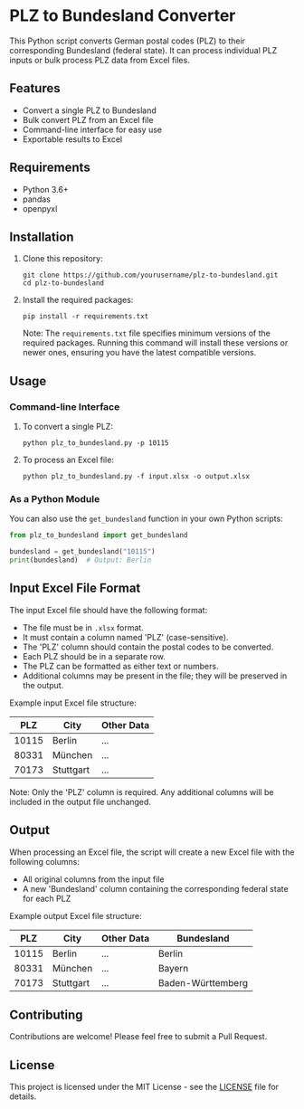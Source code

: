 # PLZ to Bundesland Converter

This Python script converts German postal codes (PLZ) to their corresponding Bundesland (federal state). It can process individual PLZ inputs or bulk process PLZ data from Excel files.

## Features

- Convert a single PLZ to Bundesland
- Bulk convert PLZ from an Excel file
- Command-line interface for easy use
- Exportable results to Excel

## Requirements

- Python 3.6+
- pandas
- openpyxl

## Installation

1. Clone this repository:
   ```
   git clone https://github.com/yourusername/plz-to-bundesland.git
   cd plz-to-bundesland
   ```

2. Install the required packages:
   ```
   pip install -r requirements.txt
   ```

   Note: The `requirements.txt` file specifies minimum versions of the required packages. Running this command will install these versions or newer ones, ensuring you have the latest compatible versions.

## Usage

### Command-line Interface

1. To convert a single PLZ:
   ```
   python plz_to_bundesland.py -p 10115
   ```

2. To process an Excel file:
   ```
   python plz_to_bundesland.py -f input.xlsx -o output.xlsx
   ```

### As a Python Module

You can also use the `get_bundesland` function in your own Python scripts:

```python
from plz_to_bundesland import get_bundesland

bundesland = get_bundesland("10115")
print(bundesland)  # Output: Berlin
```

## Input Excel File Format

The input Excel file should have the following format:

- The file must be in `.xlsx` format.
- It must contain a column named 'PLZ' (case-sensitive).
- The 'PLZ' column should contain the postal codes to be converted.
- Each PLZ should be in a separate row.
- The PLZ can be formatted as either text or numbers.
- Additional columns may be present in the file; they will be preserved in the output.

Example input Excel file structure:

| PLZ   | City     | Other Data |
|-------|----------|------------|
| 10115 | Berlin   | ...        |
| 80331 | München  | ...        |
| 70173 | Stuttgart| ...        |

Note: Only the 'PLZ' column is required. Any additional columns will be included in the output file unchanged.

## Output

When processing an Excel file, the script will create a new Excel file with the following columns:
- All original columns from the input file
- A new 'Bundesland' column containing the corresponding federal state for each PLZ

Example output Excel file structure:

| PLZ   | City     | Other Data | Bundesland        |
|-------|----------|------------|-------------------|
| 10115 | Berlin   | ...        | Berlin            |
| 80331 | München  | ...        | Bayern            |
| 70173 | Stuttgart| ...        | Baden-Württemberg |

## Contributing

Contributions are welcome! Please feel free to submit a Pull Request.

## License

This project is licensed under the MIT License - see the [LICENSE](LICENSE) file for details.
